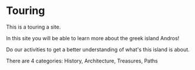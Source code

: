 # Touring
This is a touring a site.

In this site you will be able to learn more about the greek island Andros!

Do our activities to get a better understanding of what's this island is about.

There are 4 categories: History, Architecture, Treasures, Paths